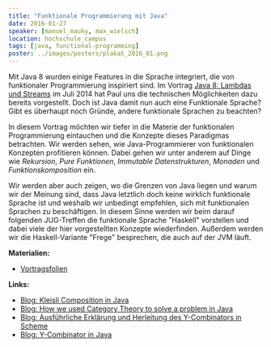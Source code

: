 ```yaml
---
title: "Funktionale Programmierung mit Java"
date: 2016-01-27
speaker: [manuel_mauky, max_wielsch]
location: hochschule_campus
tags: [java, functional-programming]
poster: ../images/posters/plakat_2016_01.png
---
```


Mit Java 8 wurden einige Features in die Sprache integriert, die von funktionaler Programmierung inspiriert sind. Im
Vortrag [Java 8: Lambdas und Streams](http://www.jug-gr.de/2014/07/30/java8-streams.html) im Juli 2014 hat Paul uns die
technischen Möglichkeiten dazu bereits vorgestellt. Doch ist Java damit nun auch eine Funktionale Sprache? Gibt es
überhaupt noch Gründe, andere funktionale Sprachen zu beachten?

In diesem Vortrag möchten wir tiefer in die Materie der funktionalen Programmierung eintauchen und die Konzepte dieses
Paradigmas betrachten. Wir werden sehen, wie Java-Programmierer von funktionalen Konzepten profitieren können. Dabei
gehen wir unter anderem auf Dinge wie _Rekursion_, _Pure Funktionen_, _Immutable Datenstrukturen_, _Monaden_ und
_Funktionskomposition_ ein.

Wir werden aber auch zeigen, wo die Grenzen von Java liegen und warum wir der Meinung sind, dass Java letztlich doch
keine wirklich funktionale Sprache ist und weshalb wir unbedingt empfehlen, sich mit funktionalen Sprachen zu
beschäftigen. In diesem Sinne werden wir beim darauf folgenden JUG-Treffen die funktionale Sprache "Haskell" vorstellen
und dabei viele der hier vorgestellten Konzepte wiederfinden. Außerdem werden wir die Haskell-Variante "Frege"
besprechen, die auch auf der JVM läuft.

**Materialien:**

- [Vortragsfolien](/downloads/juggr_funktionale_programmierung_java.pdf)

**Links:**

- [Blog: Kleisli Composition in Java](http://sebastian-millies.blogspot.de/2015/09/cartesian-products-with-kleisli.html)
- [Blog: How we used Category Theory to solve a problem in Java](http://techblog.realestate.com.au/how-we-used-category-theory-to-solve-a-problem-in-java/)
- [Blog: Ausführliche Erklärung und Herleitung des Y-Combinators in Scheme](http://mvanier.livejournal.com/2897.html?nojs=1)
- [Blog: Y-Combinator in Java](http://sebastian-millies.blogspot.de/2013/09/the-y-combinator.html)
